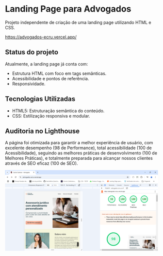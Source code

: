 
# Landing Page para Advogados

Projeto independente de criação de uma landing page utilizando HTML e CSS. 

https://advogados-ecru.vercel.app/







## Status do projeto

Atualmente, a landing page já conta com:
 - Estrutura HTML com foco em tags semânticas.
 - Acessibilidade e pontos de referência.
 - Responsividade.

## Tecnologias Utilizadas
 - HTML5: Estruturação semântica do conteúdo.
 - CSS: Estilização responsiva e modular.

## Auditoria no Lighthouse
A página foi otimizada para garantir a melhor experiência de usuário, com excelente desempenho (98 de Performance), total acessibilidade (100 de Acessibilidade), seguindo as melhores práticas de desenvolvimento (100 de Melhores Práticas), e totalmente preparada para alcançar nossos clientes através de SEO eficaz (100 de SEO).


![App Screenshot](https://github.com/bruclares/advogados/blob/57b707f4207052c8123743bd958a8f3cb828d7b6/Captura%20de%20tela%202024-12-12%20105009.png)

